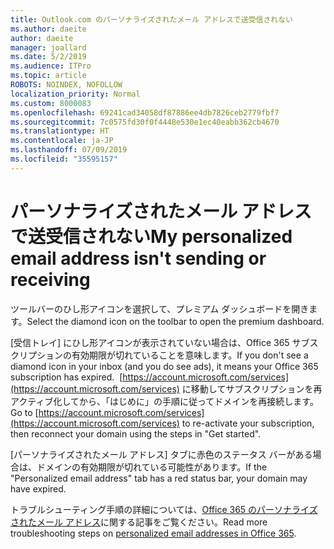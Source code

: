 ```yaml
---
title: Outlook.com のパーソナライズされたメール アドレスで送受信されない
ms.author: daeite
author: daeite
manager: joallard
ms.date: 5/2/2019
ms.audience: ITPro
ms.topic: article
ROBOTS: NOINDEX, NOFOLLOW
localization_priority: Normal
ms.custom: 8000083
ms.openlocfilehash: 69241cad34058df87886ee4db7826ceb2779fbf7
ms.sourcegitcommit: 7c0575fd30f0f4448e530e1ec40eabb362cb4670
ms.translationtype: HT
ms.contentlocale: ja-JP
ms.lasthandoff: 07/09/2019
ms.locfileid: "35595157"
---
```

# <a name="my-personalized-email-address-isnt-sending-or-receiving"></a><span data-ttu-id="c5f92-102">パーソナライズされたメール アドレスで送受信されない</span><span class="sxs-lookup"><span data-stu-id="c5f92-102">My personalized email address isn't sending or receiving</span></span>

<span data-ttu-id="c5f92-103">ツールバーのひし形アイコンを選択して、プレミアム ダッシュボードを開きます。</span><span class="sxs-lookup"><span data-stu-id="c5f92-103">Select the diamond icon on the toolbar to open the premium dashboard.</span></span>

<span data-ttu-id="c5f92-104">[受信トレイ] にひし形アイコンが表示されていない場合は、Office 365 サブスクリプションの有効期限が切れていることを意味します。</span><span class="sxs-lookup"><span data-stu-id="c5f92-104">If you don't see a diamond icon in your inbox (and you do see ads), it means your Office 365 subscription has expired.</span></span> <span data-ttu-id="c5f92-105"> [https://account.microsoft.com/services](https://account.microsoft.com/services) に移動してサブスクリプションを再アクティブ化してから、「はじめに」の手順に従ってドメインを再接続します。</span><span class="sxs-lookup"><span data-stu-id="c5f92-105">Go to [https://account.microsoft.com/services](https://account.microsoft.com/services) to re-activate your subscription, then reconnect your domain using the steps in "Get started".</span></span>

<span data-ttu-id="c5f92-106">[パーソナライズされたメール アドレス] タブに赤色のステータス バーがある場合は、ドメインの有効期限が切れている可能性があります。</span><span class="sxs-lookup"><span data-stu-id="c5f92-106">If the "Personalized email address" tab has a red status bar, your domain may have expired.</span></span>

<span data-ttu-id="c5f92-107">トラブルシューティング手順の詳細については、[Office 365 のパーソナライズされたメール アドレス](https://support.office.com/article/75416a58-b225-4c02-8c07-8979403b427b?wt.mc_id=Office_Outlook_com_Alchemy)に関する記事をご覧ください。</span><span class="sxs-lookup"><span data-stu-id="c5f92-107">Read more troubleshooting steps on [personalized email addresses in Office 365](https://support.office.com/article/75416a58-b225-4c02-8c07-8979403b427b?wt.mc_id=Office_Outlook_com_Alchemy).</span></span>